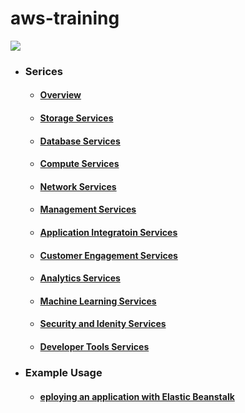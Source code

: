# aws-training
![](https://d1.awsstatic.com/Digital%20Marketing/House/temp/logo_aws-educate_light.8a107f05996892b795db30104d5fb968d4619246.png)
- ### Serices
  - #### [Overview](https://github.com/CharlesRajendran/aws-training/blob/master/Files/aws-overview.md)
  - #### [Storage Services](https://github.com/CharlesRajendran/aws-training/blob/master/Files/storage-services.md)
  - #### [Database Services](https://github.com/CharlesRajendran/aws-training/blob/master/Files/database-services.md)
  - #### [Compute Services](https://github.com/CharlesRajendran/aws-training/blob/master/Files/compute-services.md)
  - #### [Network Services](https://github.com/CharlesRajendran/aws-training/blob/master/Files/networking-services.md)
  - #### [Management Services](https://github.com/CharlesRajendran/aws-training/blob/master/Files/management-services.md)
  - #### [Application Integratoin Services](https://github.com/CharlesRajendran/aws-training/blob/master/Files/application-integration.md)
  - #### [Customer Engagement Services](https://github.com/CharlesRajendran/aws-training/blob/master/Files/customer-engagement-service.md)
  - #### [Analytics Services](https://github.com/CharlesRajendran/aws-training/blob/master/Files/analytics-services.md)
  - #### [Machine Learning Services](https://github.com/CharlesRajendran/aws-training/blob/master/Files/ml-services.md)
  - #### [Security and Idenity Services](https://github.com/CharlesRajendran/aws-training/blob/master/Files/security-services.md)
  - #### [Developer Tools Services](https://github.com/CharlesRajendran/aws-training/blob/master/Files/developer-tools.md)

- ### Example Usage
  - #### [eploying an application with Elastic Beanstalk](https://github.com/CharlesRajendran/aws-training/blob/master/Files/aws-elastic-bean-stock.md)
